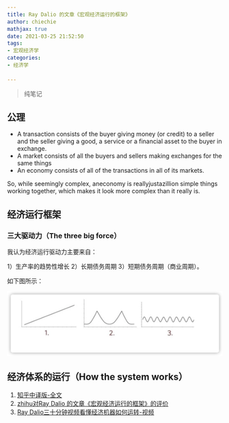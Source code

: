 ```yaml
---
title: Ray Dalio 的文章《宏观经济运行的框架》
author: chiechie
mathjax: true
date: 2021-03-25 21:52:50
tags:
- 宏观经济学
categories: 
- 经济学

---
```


> 纯笔记

## 公理
 
- A transaction consists of the buyer giving money (or credit) to a seller and the seller giving a good, a service or a financial asset to the buyer in exchange.
- A market consists of all the buyers and sellers making exchanges for the same things 
- An economy consists of all of the transactions in all of its markets.

So, while seemingly complex, aneconomy is reallyjustazillion simple things working together, which makes it look more complex than it really is.


## 经济运行框架
### 三大驱动力（The three big force）

我认为经济运行驱动力主要来自：

1）生产率的趋势性增长 
2）长期债务周期 
3）短期债务周期（商业周期）。

如下图所示：

![img.png](img.png)


## 经济体系的运行（How the system works）




1. [知乎中译版-全文](https://zhuanlan.zhihu.com/p/19583066)
1. [zhihu对Ray Dalio 的文章《宏观经济运行的框架》的评价](https://www.zhihu.com/question/24504039/answer/28104441)
2. [Ray Dalio三十分钟视频看懂经济机器如何运转-视频](https://www.bilibili.com/video/av8482665/?from=search&seid=4990527751514513299)